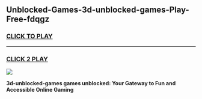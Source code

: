 
## Unblocked-Games-3d-unblocked-games-Play-Free-fdqgz
<h3>
<a href="https://premium76.site?title=3d-unblocked-games&ref=15A">CLICK TO PLAY</a></h3>
<hr>

<h3>
<a href="https://premium76.site?title=3d-unblocked-games&ref=15A">CLICK 2 PLAY</a>
  
</h3>

<a href="https://premium76.site?title=3d-unblocked-games&ref=15A"><img src="https://clearcache.store/games.png"></a>


**3d-unblocked-games games unblocked: Your Gateway to Fun and Accessible Online Gaming**
